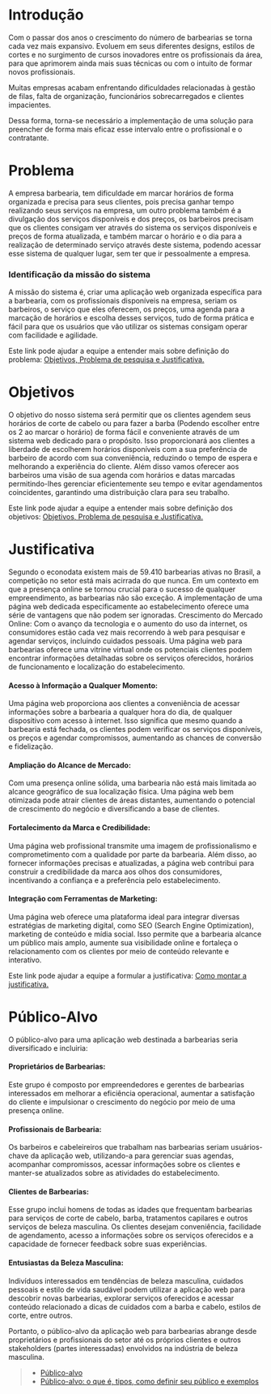 # Introdução

Com o passar dos anos o crescimento do número de barbearias se torna cada vez mais expansivo. Evoluem em seus diferentes designs, estilos de cortes e no surgimento de cursos inovadores entre os profissionais da área, para que aprimorem ainda mais suas técnicas ou com o intuito de formar novos profissionais.
 
Muitas empresas acabam enfrentando dificuldades relacionadas à gestão de filas, falta de organização, funcionários sobrecarregados e clientes impacientes.
 
Dessa forma, torna-se necessário a implementação de uma solução para preencher de forma mais eficaz esse intervalo entre o profissional e o contratante. 

# Problema
A empresa barbearia, tem dificuldade em marcar horários de forma organizada e precisa para seus clientes, pois precisa ganhar tempo realizando seus serviços na empresa, um outro problema também é a divulgação dos serviços disponíveis e dos preços, os barbeiros precisam que os clientes consigam ver através do sistema os serviços disponíveis e preços de forma atualizada, e também marcar o horário e o dia para a realização de determinado serviço através deste sistema, podendo acessar esse sistema de qualquer lugar, sem ter que ir pessoalmente a empresa.

### Identificação da missão do sistema 

A missão do sistema é, criar uma aplicação web organizada específica para a barbearia, com os profissionais disponíveis na empresa, seriam os barbeiros, o serviço que eles oferecem, os preços, uma agenda para a marcação de horários e escolha desses serviços, tudo de forma prática e fácil para que os usuários que vão utilizar os sistemas consigam operar com facilidade e agilidade.


Este link pode ajudar a equipe a entender mais sobre definição do problema: [Objetivos, Problema de pesquisa e Justificativa.](https://medium.com/@versioparole/objetivos-problema-de-pesquisa-e-justificativa-c98c8233b9c3)


# Objetivos
O objetivo do nosso sistema será permitir que os clientes agendem seus horários de corte de cabelo ou para fazer a barba (Podendo escolher entre os 2 ao marcar o horário) de forma fácil e conveniente através de um sistema web dedicado para o propósito. Isso proporcionará aos clientes a liberdade de escolherem horários disponíveis com a sua preferência de barbeiro de acordo com sua conveniência, reduzindo o tempo de espera e melhorando a experiência do cliente. Além disso vamos oferecer aos barbeiros uma visão de sua agenda com horários e datas marcadas permitindo-lhes gerenciar eficientemente seu tempo e evitar agendamentos coincidentes, garantindo uma distribuição clara para seu trabalho.
 
Este link pode ajudar a equipe a entender mais sobre definição dos objetivos: [Objetivos, Problema de pesquisa e Justificativa.](https://medium.com/@versioparole/objetivos-problema-de-pesquisa-e-justificativa-c98c8233b9c3)

# Justificativa
Segundo o econodata existem mais de 59.410 barbearias ativas no Brasil, a competição no setor está mais acirrada do que nunca. Em um contexto em que a presença online se tornou crucial para o sucesso de qualquer empreendimento, as barbearias não são exceção. A implementação de uma página web dedicada especificamente ao estabelecimento oferece uma série de vantagens que não podem ser ignoradas.
Crescimento do Mercado Online:
Com o avanço da tecnologia e o aumento do uso da internet, os consumidores estão cada vez mais recorrendo à web para pesquisar e agendar serviços, incluindo cuidados pessoais. Uma página web para barbearias oferece uma vitrine virtual onde os potenciais clientes podem encontrar informações detalhadas sobre os serviços oferecidos, horários de funcionamento e localização do estabelecimento. 

#### Acesso à Informação a Qualquer Momento:
Uma página web proporciona aos clientes a conveniência de acessar informações sobre a barbearia a qualquer hora do dia, de qualquer dispositivo com acesso à internet. Isso significa que mesmo quando a barbearia está fechada, os clientes podem verificar os serviços disponíveis, os preços e agendar compromissos, aumentando as chances de conversão e fidelização. 

#### Ampliação do Alcance de Mercado:
Com uma presença online sólida, uma barbearia não está mais limitada ao alcance geográfico de sua localização física. Uma página web bem otimizada pode atrair clientes de áreas distantes, aumentando o potencial de crescimento do negócio e diversificando a base de clientes. 

#### Fortalecimento da Marca e Credibilidade:
Uma página web profissional transmite uma imagem de profissionalismo e comprometimento com a qualidade por parte da barbearia. Além disso, ao fornecer informações precisas e atualizadas, a página web contribui para construir a credibilidade da marca aos olhos dos consumidores, incentivando a confiança e a preferência pelo estabelecimento. 


#### Integração com Ferramentas de Marketing:
Uma página web oferece uma plataforma ideal para integrar diversas estratégias de marketing digital, como SEO (Search Engine Optimization), marketing de conteúdo e mídia social. Isso permite que a barbearia alcance um público mais amplo, aumente sua visibilidade online e fortaleça o relacionamento com os clientes por meio de conteúdo relevante e interativo. 


Este link pode ajudar a equipe a formular a justificativa: [Como montar a justificativa.](https://guiadamonografia.com.br/como-montar-justificativa-do-tcc/)

# Público-Alvo

O público-alvo para uma aplicação web destinada a barbearias seria diversificado e incluiria:

#### Proprietários de Barbearias: 
Este grupo é composto por empreendedores e gerentes de barbearias interessados em melhorar a eficiência operacional, aumentar a satisfação do cliente e impulsionar o crescimento do negócio por meio de uma presença online.

#### Profissionais de Barbearia: 
Os barbeiros e cabeleireiros que trabalham nas barbearias seriam usuários-chave da aplicação web, utilizando-a para gerenciar suas agendas, acompanhar compromissos, acessar informações sobre os clientes e manter-se atualizados sobre as atividades do estabelecimento.

#### Clientes de Barbearias: 
Esse grupo inclui homens de todas as idades que frequentam barbearias para serviços de corte de cabelo, barba, tratamentos capilares e outros serviços de beleza masculina. Os clientes desejam conveniência, facilidade de agendamento, acesso a informações sobre os serviços oferecidos e a capacidade de fornecer feedback sobre suas experiências.

#### Entusiastas da Beleza Masculina: 
Indivíduos interessados em tendências de beleza masculina, cuidados pessoais e estilo de vida saudável podem utilizar a aplicação web para descobrir novas barbearias, explorar serviços oferecidos e acessar conteúdo relacionado a dicas de cuidados com a barba e cabelo, estilos de corte, entre outros.

Portanto, o público-alvo da aplicação web para barbearias abrange desde proprietários e profissionais do setor até os próprios clientes e outros stakeholders (partes interessadas) envolvidos na indústria de beleza masculina.


> - [Público-alvo](https://blog.hotmart.com/pt-br/publico-alvo/)
> - [Público-alvo: o que é, tipos, como definir seu público e exemplos](https://klickpages.com.br/blog/publico-alvo-o-que-e/)

